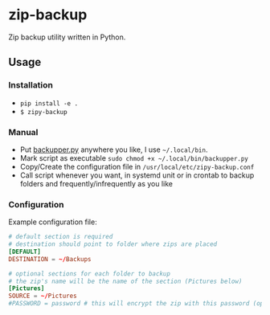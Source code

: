 # zip-backup
Zip backup utility written in Python.  
  
## Usage
### Installation
- `pip install -e .`
- `$ zipy-backup`

### Manual
- Put [backupper.py](backupper.py) anywhere you like, I use `~/.local/bin`.
- Mark script as executable `sudo chmod +x ~/.local/bin/backupper.py`
- Copy/Create the configuration file in `/usr/local/etc/zipy-backup.conf`
- Call script whenever you want, in systemd unit or in crontab to backup folders and frequently/infrequently as you like

### Configuration
Example configuration file:
```conf
# default section is required
# destination should point to folder where zips are placed
[DEFAULT]
DESTINATION = ~/Backups

# optional sections for each folder to backup
# the zip's name will be the name of the section (Pictures below)
[Pictures]
SOURCE = ~/Pictures
#PASSWORD = password # this will encrypt the zip with this password (optional)
```
